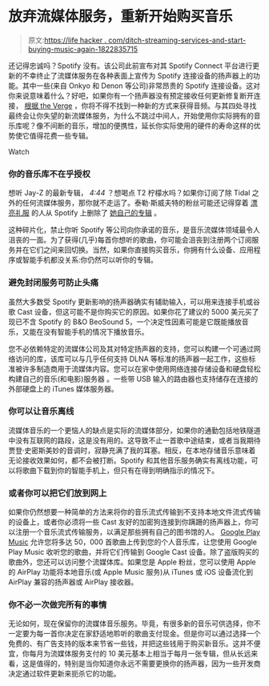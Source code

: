 # 放弃流媒体服务，重新开始购买音乐

> 原文:[https://life hacker . com/ditch-streaming-services-and-start-buying-music-again-1822835715](https://lifehacker.com/ditch-streaming-services-and-start-buying-music-again-1822835715)

还记得忠诚吗？Spotify 没有。该公司此前宣布对其 Spotify Connect 平台进行更新的不幸终止了流媒体服务在各种表面上宣传为 Spotify 连接设备的扬声器上的功能。其中一些(来自 Onkyo 和 Denon 等公司)非常昂贵的 Spotify 连接设备。这对你来说意味着什么？好吧，如果你有一个扬声器没有预定接收任何更新修复断开连接， [根据 the Verge](https://www.theverge.com/circuitbreaker/2018/2/6/16979102/spotify-ends-support-speakers-receivers-pioneer-denon) ，你将不得不找到一种新的方式来获得音频。与其四处寻找最终会让你失望的新流媒体服务，为什么不跳过中间人，开始使用你实际拥有的音乐库呢？像不间断的音乐，增加的便携性，延长你实际使用的硬件的寿命这样的优势使它值得花费一些专辑。

Watch

### **你的音乐库不在乎授权**

想听 Jay-Z 的最新专辑， *4:44* ？想喝点 T2 柠檬水吗？如果你订阅了除 Tidal 之外的任何流媒体服务，那你就不走运了。泰勒·斯威夫特的粉丝可能还记得穿着 [漂亮礼服](https://jezebel.com/aretha-franklin-talks-modern-divas-snubs-taylor-swift-1656320014) 的人从 Spotify 上删除了 [她自己的专辑](https://gizmodo.com/taylor-swift-returns-to-spotify-because-shes-rich-enoug-1795956284) 。

这种碎片化，禁止你听 Spotify 等公司向你承诺的音乐，是音乐流媒体领域最令人沮丧的一面。为了获得(几乎)每首你想听的歌曲，你可能会沮丧到注册两个订阅服务并在它们之间来回切换。当然，如果你直接购买音乐，你拥有什么设备、应用程序或智能手机都没关系:你仍然可以听你的专辑。

### **避免封闭服务可防止头痛**

虽然大多数受 Spotify 更新影响的扬声器确实有辅助输入，可以用来连接手机或谷歌 Cast 设备，但这可能不是你购买它的原因。如果你花了建议的 5000 美元买了现已不含 Spotify 的 B&O BeoSound 5，一个决定性因素可能是它既能播放音乐，又能在没有智能手机的情况下播放音乐。

您不必依赖特定的流媒体公司及其对特定扬声器的支持，您可以构建一个可通过网络访问的库，该库可以与几乎任何支持 DLNA 等标准的扬声器一起工作，这些标准被许多制造商用于流媒体内容。您可以在家中使用网络连接存储设备和硬盘轻松构建自己的音乐(和电影)服务器 。一些带 USB 输入的路由器也支持储存在连接的外部硬盘上的 iTunes 媒体服务器。

### **你可以让音乐离线**

流媒体音乐的一个更恼人的缺点是实际的流媒体部分，如果你的通勤包括地铁隧道中没有互联网的路段，这是没有用的。这导致不止一首歌中途结束，或者当我期待贾登·史密斯美妙的音调时，寂静充满了我的耳塞。相反，在本地存储音乐意味着无论接收效果如何，都不会被打断。Spotify 和其他音乐服务确实有离线功能，可以将歌曲下载到你的智能手机上，但只有在得到明确指示的情况下。

### **或者你可以把它们放到网上**

如果你仍然想要一种简单的方法来将你的音乐流式传输到不支持本地文件流式传输的设备上，或者你必须将一些 Cast 友好的加密狗连接到你蹒跚的扬声器上，你可以注册一个音乐流式传输服务，以满足那些拥有自己的图书馆的人。 [Google Play Music](https://lifehacker.com/getting-a-new-google-home-here-s-why-you-should-ditch-1819153231) 允许您将多达 50，000 首歌曲上传到您的个人音乐库，让您使用 Google Play Music 收听您的歌曲，并将它们传输到 Google Cast 设备。除了盗版购买的歌曲外，您还可以访问整个流媒体库。如果您是 Apple 粉丝，您可以使用 Apple 的 AirPlay 功能将本地音乐(或 Apple Music 服务)从 iTunes 或 iOS 设备流化到 AirPlay 兼容的扬声器或 AirPlay 接收器。

### **你不必一次做完所有的事情**

无论如何，现在保留你的流媒体音乐服务。毕竟，有很多新的音乐可供选择，你不一定要为每一首你决定在家舒适地聆听的歌曲支付现金。但是你可以通过选择一个免费的、有广告支持的版本来节省一些钱，并把这些钱用于购买新音乐。这并不便宜，你每月为流媒体服务支付的 10 美元基本上相当于每月一张专辑，但从长远来看，这是值得的，特别是当你知道你永远不需要更换你的扬声器，因为一些开发商决定通过软件更新来扼杀它的功能。